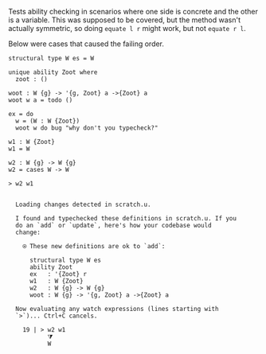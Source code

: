 
Tests ability checking in scenarios where one side is concrete and the other is
a variable. This was supposed to be covered, but the method wasn't actually
symmetric, so doing `equate l r` might work, but not `equate r l`.

Below were cases that caused the failing order.

```unison
structural type W es = W

unique ability Zoot where
  zoot : ()

woot : W {g} -> '{g, Zoot} a ->{Zoot} a
woot w a = todo ()

ex = do
  w = (W : W {Zoot})
  woot w do bug "why don't you typecheck?"

w1 : W {Zoot}
w1 = W

w2 : W {g} -> W {g}
w2 = cases W -> W

> w2 w1
```

```ucm

  Loading changes detected in scratch.u.

  I found and typechecked these definitions in scratch.u. If you
  do an `add` or `update`, here's how your codebase would
  change:
  
    ⍟ These new definitions are ok to `add`:
    
      structural type W es
      ability Zoot
      ex   : '{Zoot} r
      w1   : W {Zoot}
      w2   : W {g} -> W {g}
      woot : W {g} -> '{g, Zoot} a ->{Zoot} a
  
  Now evaluating any watch expressions (lines starting with
  `>`)... Ctrl+C cancels.

    19 | > w2 w1
           ⧩
           W

```
